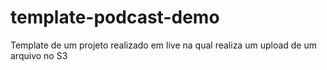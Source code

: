 # template-podcast-demo

Template de um projeto realizado em live na qual realiza um upload de um arquivo no S3
